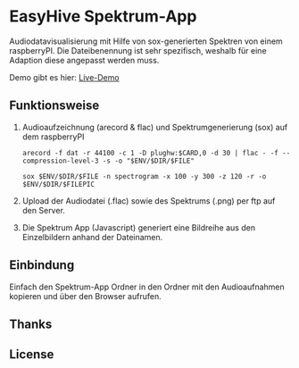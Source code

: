 # EasyHive Spektrum-App

Audiodatavisualisierung mit Hilfe von sox-generierten Spektren von einem raspberryPI.
Die Dateibenennung ist sehr spezifisch, weshalb für eine Adaption diese angepasst werden muss.

Demo gibt es hier:
[Live-Demo](http://easyhive.fablab-cottbus.de/4E/Spektrum-App/index.html)

## Funktionsweise
1. Audioaufzeichnung (arecord & flac) und Spektrumgenerierung (sox) auf dem raspberryPI

    `arecord -f dat -r 44100 -c 1 -D plughw:$CARD,0 -d 30 | flac - -f --compression-level-3 -s -o "$ENV/$DIR/$FILE"`

    `sox $ENV/$DIR/$FILE -n spectrogram -x 100 -y 300 -z 120 -r -o $ENV/$DIR/$FILEPIC`

2.  Upload der Audiodatei (.flac) sowie des Spektrums (.png) per ftp auf den Server.

3.  Die Spektrum App (Javascript) generiert eine Bildreihe aus den Einzelbildern anhand der Dateinamen.

## Einbindung

Einfach den Spektrum-App Ordner in den Ordner mit den Audioaufnahmen kopieren und über den Browser aufrufen.

## Thanks

## License

